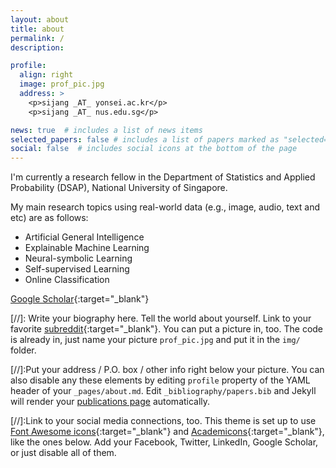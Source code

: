 ```yaml
---
layout: about
title: about
permalink: /
description:  

profile:
  align: right
  image: prof_pic.jpg
  address: >
    <p>sijang _AT_ yonsei.ac.kr</p>
    <p>sijang _AT_ nus.edu.sg</p>

news: true  # includes a list of news items
selected_papers: false # includes a list of papers marked as "selected={false}"
social: false  # includes social icons at the bottom of the page
---
```


I'm currently a research fellow in the Department of Statistics and Applied Probability (DSAP), National University of Singapore.

My main research topics using real-world data (e.g., image, audio, text and etc) are as follows:
- Artificial General Intelligence
- Explainable Machine Learning
- Neural-symbolic Learning
- Self-supervised Learning
- Online Classification

[Google Scholar](https://scholar.google.co.kr/citations?user=I7zRmqkAAAAJ&hl=en){:target="\_blank"}





[//]: Write your biography here. Tell the world about yourself. Link to your favorite [subreddit](http://reddit.com){:target="\_blank"}. You can put a picture in, too. The code is already in, just name your picture `prof_pic.jpg` and put it in the `img/` folder.

[//]:Put your address / P.O. box / other info right below your picture. You can also disable any these elements by editing `profile` property of the YAML header of your `_pages/about.md`. Edit `_bibliography/papers.bib` and Jekyll will render your [publications page](/al-folio/publications/) automatically.

[//]:Link to your social media connections, too. This theme is set up to use [Font Awesome icons](http://fortawesome.github.io/Font-Awesome/){:target="\_blank"} and [Academicons](https://jpswalsh.github.io/academicons/){:target="\_blank"}, like the ones below. Add your Facebook, Twitter, LinkedIn, Google Scholar, or just disable all of them.
